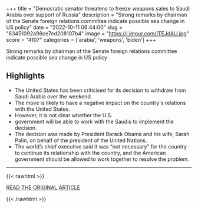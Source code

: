 +++
title = "Democratic senator threatens to freeze weapons sales to Saudi Arabia over support of Russia"
description = "Strong remarks by chairman of the Senate foreign relations committee indicate possible sea change in US policy"
date = "2022-10-11 06:44:00"
slug = "63451092a98ce7ed208107b4"
image = "https://i.imgur.com/ITEJdAU.jpg"
score = "4107"
categories = ['arabia', 'weapons', 'biden']
+++

Strong remarks by chairman of the Senate foreign relations committee indicate possible sea change in US policy

## Highlights

- The United States has been criticised for its decision to withdraw from Saudi Arabia over the weekend.
- The move is likely to have a negative impact on the country's relations with the United States.
- However, it is not clear whether the U.S.
- government will be able to work with the Saudis to implement the decision.
- The decision was made by President Barack Obama and his wife, Sarah Palin, on behalf of the president of the United Nations.
- The world’s chief executive said it was “not necessary” for the country to continue its relationship with the country, and the American government should be allowed to work together to resolve the problem.

---

{{< rawhtml >}}
  <p class="article-category">
    <a target="_blank" href="https://www.theguardian.com/us-news/2022/oct/11/democratic-senator-robert-menendez-threatens-to-freeze-weapons-sales-to-saudi-arabia-over-support-of-russia">READ THE ORIGINAL ARTICLE</a>
  </p>
{{< /rawhtml >}}
